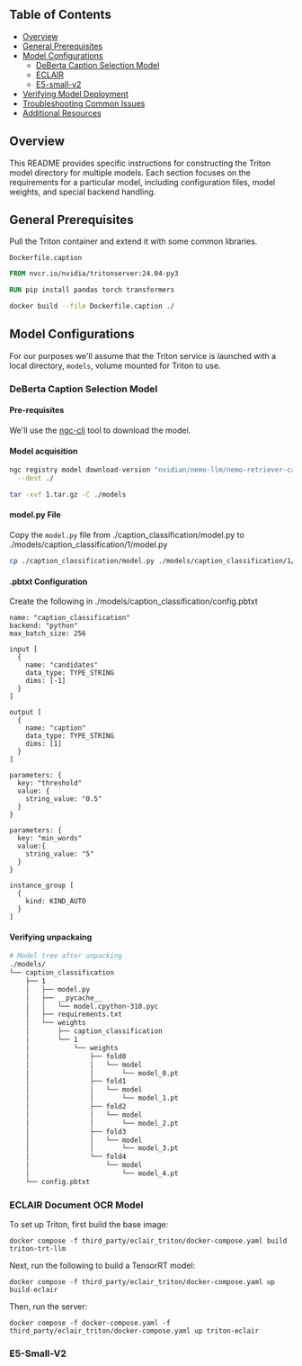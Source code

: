 ## Table of Contents

- [Overview](#overview)
- [General Prerequisites](#general-prerequisites)
- [Model Configurations](#model-configurations)
  - [DeBerta Caption Selection Model](#deberta-caption-selection-model)
  - [ECLAIR](#eclair-document-ocr-model)
  - [E5-small-v2](#e5-small-v2)
- [Verifying Model Deployment](#verifying-model-deployment)
- [Troubleshooting Common Issues](#troubleshooting-common-issues)
- [Additional Resources](#additional-resources)

## Overview

This README provides specific instructions for constructing the Triton model directory for multiple models. Each section
focuses on the requirements for a particular model, including configuration files, model weights, and special backend
handling.

## General Prerequisites

Pull the Triton container and extend it with some common libraries.

`Dockerfile.caption`

```dockerfile
FROM nvcr.io/nvidia/tritonserver:24.04-py3

RUN pip install pandas torch transformers
```

```bash
docker build --file Dockerfile.caption ./
```

## Model Configurations

For our purposes we'll assume that the Triton service is launched with a local directory, `models`, volume mounted for
Triton to use.

### DeBerta Caption Selection Model

#### Pre-requisites

We'll use the [ngc-cli](https://org.ngc.nvidia.com/setup/installers/cli) tool to download the model.

#### Model acquisition

```bash
ngc registry model download-version "nvidian/nemo-llm/nemo-retriever-caption-classification-triton-pytorch:1" \
  --dest ./

tar -xvf 1.tar.gz -C ./models
```

#### model.py File

Copy the `model.py` file from ./caption_classification/model.py to ./models/caption_classification/1/model.py

```bash
cp ./caption_classification/model.py ./models/caption_classification/1/model.py
```

#### .pbtxt Configuration

Create the following in ./models/caption_classification/config.pbtxt

```plaintext
name: "caption_classification"
backend: "python"
max_batch_size: 256

input [
  {
    name: "candidates"
    data_type: TYPE_STRING
    dims: [-1]
  }
]

output [
  {
    name: "caption"
    data_type: TYPE_STRING
    dims: [1]
  }
]

parameters: {
  key: "threshold"
  value: {
    string_value: "0.5"
  }
}

parameters: {
  key: "min_words"
  value:{
    string_value: "5"
  }
}

instance_group [
  {
    kind: KIND_AUTO
  }
]
```

#### Verifying unpackaing

```bash
# Model tree after unpacking
./models/
└── caption_classification
    ├── 1
    │   ├── model.py
    │   ├── __pycache__
    │   │   └── model.cpython-310.pyc
    │   ├── requirements.txt
    │   └── weights
    │       ├── caption_classification
    │       └── 1
    │           └── weights
    │               ├── fold0
    │               │   └── model
    │               │       └── model_0.pt
    │               ├── fold1
    │               │   └── model
    │               │       └── model_1.pt
    │               ├── fold2
    │               │   └── model
    │               │       └── model_2.pt
    │               ├── fold3
    │               │   └── model
    │               │       └── model_3.pt
    │               └── fold4
    │                   └── model
    │                       └── model_4.pt
    └── config.pbtxt
```

### ECLAIR Document OCR Model

To set up Triton, first build the base image:

```
docker compose -f third_party/eclair_triton/docker-compose.yaml build triton-trt-llm
```

Next, run the following to build a TensorRT model:

```
docker compose -f third_party/eclair_triton/docker-compose.yaml up build-eclair
```

Then, run the server:

```
docker compose -f docker-compose.yaml -f third_party/eclair_triton/docker-compose.yaml up triton-eclair
```

### E5-Small-V2

